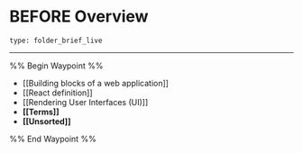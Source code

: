 # BEFORE Overview
 
```ccard
type: folder_brief_live
```
 
---

%% Begin Waypoint %%
- [[Building blocks of a web application]]
- [[React definition]]
- [[Rendering User Interfaces (UI)]]
- **[[Terms]]**
- **[[Unsorted]]**

%% End Waypoint %%
